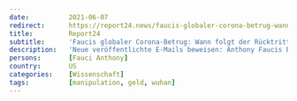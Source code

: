 ```yaml
---
date:          2021-06-07
redirect:      https://report24.news/faucis-globaler-corona-betrug-wann-folgt-der-ruecktritt-und-wann-die-anklage/
title:         Report24
subtitle:      'Faucis globaler Corona-Betrug: Wann folgt der Rücktritt - und wann die Anklage?'
description:   'Neue veröffentlichte E-Mails beweisen: Anthony Faucis Behörde finanzierte die Forschungen zum Corona-Virus im Wuhan Labor.'
persons:       [Fauci Anthony]
country:       US
categories:    [Wissenschaft]
tags:          [manipulation, geld, wuhan]
---
```

